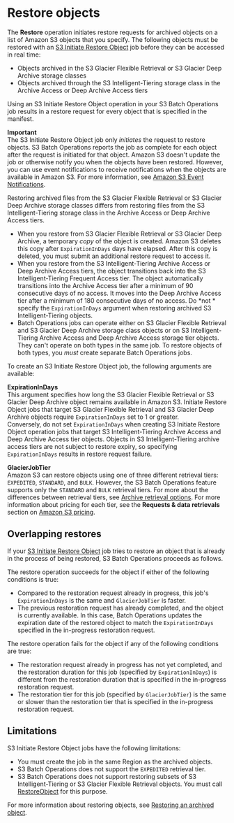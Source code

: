 # Restore objects<a name="batch-ops-initiate-restore-object"></a>

The **Restore** operation initiates restore requests for archived objects on a list of Amazon S3 objects that you specify\. The following objects must be restored with an [S3 Initiate Restore Object](https://docs.aws.amazon.com/AmazonS3/latest/API/API_control_S3InitiateRestoreObjectOperation.html) job before they can be accessed in real time:
+ Objects archived in the S3 Glacier Flexible Retrieval or S3 Glacier Deep Archive storage classes
+ Objects archived through the S3 Intelligent\-Tiering storage class in the Archive Access or Deep Archive Access tiers

Using an S3 Initiate Restore Object operation in your S3 Batch Operations job results in a restore request for every object that is specified in the manifest\.

**Important**  
The S3 Initiate Restore Object job only *initiates* the request to restore objects\. S3 Batch Operations reports the job as complete for each object after the request is initiated for that object\. Amazon S3 doesn't update the job or otherwise notify you when the objects have been restored\. However, you can use event notifications to receive notifications when the objects are available in Amazon S3\. For more information, see [Amazon S3 Event Notifications](NotificationHowTo.md)\.

Restoring archived files from the S3 Glacier Flexible Retrieval or S3 Glacier Deep Archive storage classes differs from restoring files from the S3 Intelligent\-Tiering storage class in the Archive Access or Deep Archive Access tiers\.
+ When you restore from S3 Glacier Flexible Retrieval or S3 Glacier Deep Archive, a temporary *copy* of the object is created\. Amazon S3 deletes this copy after `ExpirationInDays` days have elapsed\. After this copy is deleted, you must submit an additional restore request to access it\.
+ When you restore from the S3 Intelligent\-Tiering Archive Access or Deep Archive Access tiers, the object transitions back into the S3 Intelligent\-Tiering Frequent Access tier\. The object automatically transitions into the Archive Access tier after a minimum of 90 consecutive days of no access\. It moves into the Deep Archive Access tier after a minimum of 180 consecutive days of no access\. Do *not * specify the `ExpirationInDays` argument when restoring archived S3 Intelligent\-Tiering objects\. 
+ Batch Operations jobs can operate either on S3 Glacier Flexible Retrieval and S3 Glacier Deep Archive storage class objects or on S3 Intelligent\-Tiering Archive Access and Deep Archive Access storage tier objects\. They can't operate on both types in the same job\. To restore objects of both types, you *must* create separate Batch Operations jobs\. 

To create an S3 Initiate Restore Object job, the following arguments are available:

**ExpirationInDays**  
This argument specifies how long the S3 Glacier Flexible Retrieval or S3 Glacier Deep Archive object remains available in Amazon S3\. Initiate Restore Object jobs that target S3 Glacier Flexible Retrieval and S3 Glacier Deep Archive objects require `ExpirationInDays` set to 1 or greater\.  
Conversely, do not set `ExpirationInDays` when creating S3 Initiate Restore Object operation jobs that target S3 Intelligent\-Tiering Archive Access and Deep Archive Access tier objects\. Objects in S3 Intelligent\-Tiering archive access tiers are not subject to restore expiry, so specifying `ExpirationInDays` results in restore request failure\.

**GlacierJobTier**  
Amazon S3 can restore objects using one of three different retrieval tiers: `EXPEDITED`, `STANDARD`, and `BULK`\. However, the S3 Batch Operations feature supports only the `STANDARD` and `BULK` retrieval tiers\. For more about the differences between retrieval tiers, see [Archive retrieval options](restoring-objects-retrieval-options.md)\. For more information about pricing for each tier, see the **Requests & data retrievals** section on [Amazon S3 pricing](http://aws.amazon.com/s3/pricing/)\.

## Overlapping restores<a name="batch-ops-initiate-restore-object-in-progress"></a>

If your [S3 Initiate Restore Object](https://docs.aws.amazon.com/AmazonS3/latest/API/API_control_S3InitiateRestoreObjectOperation.html) job tries to restore an object that is already in the process of being restored, S3 Batch Operations proceeds as follows\.

The restore operation succeeds for the object if either of the following conditions is true:
+ Compared to the restoration request already in progress, this job's `ExpirationInDays` is the same and `GlacierJobTier` is faster\.
+ The previous restoration request has already completed, and the object is currently available\. In this case, Batch Operations updates the expiration date of the restored object to match the `ExpirationInDays` specified in the in\-progress restoration request\.

The restore operation fails for the object if any of the following conditions are true:
+ The restoration request already in progress has not yet completed, and the restoration duration for this job \(specified by `ExpirationInDays`\) is different from the restoration duration that is specified in the in\-progress restoration request\.
+ The restoration tier for this job \(specified by `GlacierJobTier`\) is the same or slower than the restoration tier that is specified in the in\-progress restoration request\.

## Limitations<a name="batch-ops-initiate-restore-object-limitations"></a>

S3 Initiate Restore Object jobs have the following limitations:
+ You must create the job in the same Region as the archived objects\.
+ S3 Batch Operations does not support the `EXPEDITED` retrieval tier\.
+ S3 Batch Operations does not support restoring subsets of S3 Intelligent\-Tiering or S3 Glacier Flexible Retrieval objects\. You must call [RestoreObject](https://docs.aws.amazon.com/AmazonS3/latest/API/API_RestoreObject.html) for this purpose\.  

For more information about restoring objects, see [Restoring an archived object](restoring-objects.md)\.